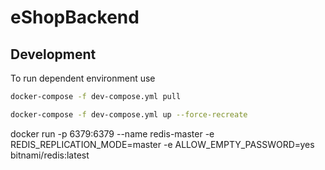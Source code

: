 # eShopBackend

## Development

To run dependent environment use

```bash
docker-compose -f dev-compose.yml pull
```

```bash
docker-compose -f dev-compose.yml up --force-recreate
```

docker run -p 6379:6379 --name redis-master -e REDIS_REPLICATION_MODE=master -e ALLOW_EMPTY_PASSWORD=yes bitnami/redis:latest
